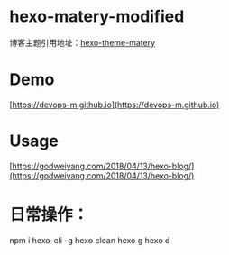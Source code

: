 # hexo-matery-modified
博客主题引用地址：[hexo-theme-matery](https://github.com/blinkfox/hexo-theme-matery)

# Demo
[https://devops-m.github.io](https://devops-m.github.io)

# Usage
[https://godweiyang.com/2018/04/13/hexo-blog/](https://godweiyang.com/2018/04/13/hexo-blog/)

# 日常操作：
npm i hexo-cli -g
hexo clean
hexo g
hexo d
